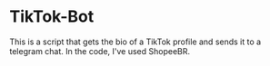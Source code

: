 # TikTok-Bot
This is a script that gets the bio of a TikTok profile and sends it to a telegram chat. In the code, I've used ShopeeBR.
